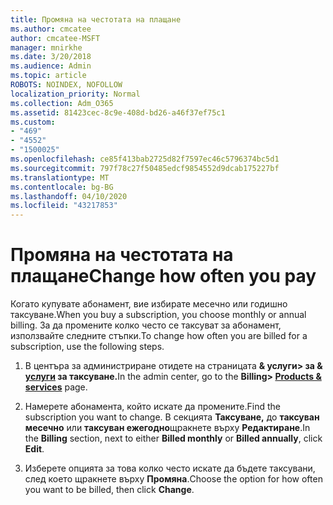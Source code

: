 ```yaml
---
title: Промяна на честотата на плащане
ms.author: cmcatee
author: cmcatee-MSFT
manager: mnirkhe
ms.date: 3/20/2018
ms.audience: Admin
ms.topic: article
ROBOTS: NOINDEX, NOFOLLOW
localization_priority: Normal
ms.collection: Adm_O365
ms.assetid: 81423cec-8c9e-408d-bd26-a46f37ef75c1
ms.custom:
- "469"
- "4552"
- "1500025"
ms.openlocfilehash: ce85f413bab2725d82f7597ec46c5796374bc5d1
ms.sourcegitcommit: 797f78c27f50485edcf9854552d9dcab175227bf
ms.translationtype: MT
ms.contentlocale: bg-BG
ms.lasthandoff: 04/10/2020
ms.locfileid: "43217853"
---
```

# <a name="change-how-often-you-pay"></a><span data-ttu-id="2f285-102">Промяна на честотата на плащане</span><span class="sxs-lookup"><span data-stu-id="2f285-102">Change how often you pay</span></span>

<span data-ttu-id="2f285-103">Когато купувате абонамент, вие избирате месечно или годишно таксуване.</span><span class="sxs-lookup"><span data-stu-id="2f285-103">When you buy a subscription, you choose monthly or annual billing.</span></span> <span data-ttu-id="2f285-104">За да промените колко често се таксуват за абонамент, използвайте следните стъпки.</span><span class="sxs-lookup"><span data-stu-id="2f285-104">To change how often you are billed for a subscription, use the following steps.</span></span>

1. <span data-ttu-id="2f285-105">В центъра за администриране отидете на страницата **& услуги> за & [услуги](https://go.microsoft.com/fwlink/p/?linkid=842054) за таксуване.**</span><span class="sxs-lookup"><span data-stu-id="2f285-105">In the admin center, go to the **Billing> [Products & services](https://go.microsoft.com/fwlink/p/?linkid=842054)** page.</span></span>

2. <span data-ttu-id="2f285-106">Намерете абонамента, който искате да промените.</span><span class="sxs-lookup"><span data-stu-id="2f285-106">Find the subscription you want to change.</span></span> <span data-ttu-id="2f285-107">В секцията **Таксуване,** до **таксуван месечно** или **таксуван ежегодно**щракнете върху **Редактиране**.</span><span class="sxs-lookup"><span data-stu-id="2f285-107">In the **Billing** section, next to either **Billed monthly** or **Billed annually**, click **Edit**.</span></span>

3. <span data-ttu-id="2f285-108">Изберете опцията за това колко често искате да бъдете таксувани, след което щракнете върху **Промяна**.</span><span class="sxs-lookup"><span data-stu-id="2f285-108">Choose the option for how often you want to be billed, then click **Change**.</span></span>

